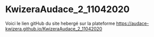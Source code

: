 # KwizeraAudace_2_11042020
Voici le lien gitHub du site hebergé sur la plateforme https://audace-kwizera.github.io/KwizeraAudace_2_11042020
